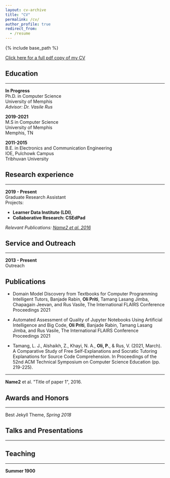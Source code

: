 ```yaml
---
layout: cv-archive
title: "CV"
permalink: /cv/
author_profile: true
redirect_from:
  - /resume
---
```


<style>
a.uline {text-decoration:underline;}
</style>

{% include base_path %}

<a href="../files/cv.pdf" class="uline">Click here for a full pdf copy of my CV</a>

## Education

---

**In Progress**<br>
Ph.D. in Computer Science<br>
University of Memphis<br>
_Advisor: Dr. Vasile Rus_

**2019-2021**<br>
M.S in Computer Science<br>
University of Memphis<br>
Memphis, TN

**2011-2015**<br>
B.E. in Electronics and Communication Engineering<br>
IOE, Pulchowk Campus<br>
Tribhuvan University

## Research experience

---

**2019 - Present**<br>
Graduate Research Assistant<br>
Projects:

- **Learner Data Institute (LDI)**, <br>
- **Collaborative Research: CSEdPad**<br>

_Relevant Publications: <a href="../publications/publication1" class="uline">Name2 et al. 2016</a>_<br>

## Service and Outreach

---

**2013 - Present**<br>
Outreach<br>

## Publications

- Domain Model Discovery from Textbooks for Computer Programming Intelligent Tutors, Banjade Rabin, **Oli
  Priti**, Tamang Lasang Jimba, Chapagain Jeevan, and Rus Vasile, The International FLAIRS Conference Proceedings
  2021
- Automated Assessment of Quality of Jupyter Notebooks Using Artificial Intelligence and Big Code, **Oli Priti**,
  Banjade Rabin, Tamang Lasang Jimba, and Rus Vasile, The International FLAIRS Conference Proceedings 2021

- Tamang, L. J., Alshaikh, Z., Khayi, N. A., **Oli, P.**, & Rus, V. (2021, March). A Comparative Study of Free Self-Explanations and Socratic Tutoring Explanations for Source Code Comprehension. In Proceedings of the 52nd ACM Technical Symposium on Computer Science Education (pp. 219-225).

---

**Name2** et al. "Title of paper 1", 2016.

## Awards and Honors

---

Best Jekyll Theme, _Spring 2018_<br>

## Talks and Presentations

---

## Teaching

---

**Summer 1900**<br>
